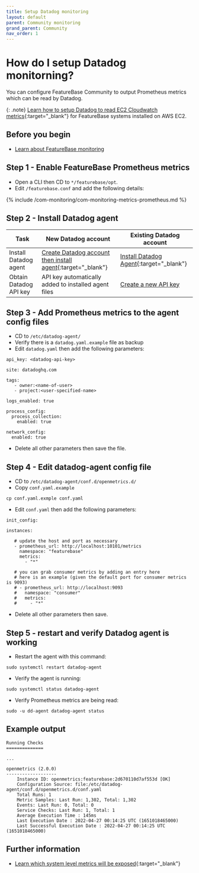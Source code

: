 ```yaml
---
title: Setup Datadog monitoring
layout: default
parent: Community monitoring
grand_parent: Community
nav_order: 1
---
```


# How do I setup Datadog monitorning?

You can configure FeatureBase Community to output Prometheus metrics which can be read by Datadog.

{: .note}
[Learn how to setup Datadog to read EC2 Cloudwatch metrics](https://docs.datadoghq.com/integrations/amazon_web_services/?tab=roledelegation#installation){:target="\_blank"} for FeatureBase systems installed on AWS EC2.

## Before you begin

* [Learn about FeatureBase monitoring](/docs/community/com-monitoring/com-monitoring-home)

## Step 1 - Enable FeatureBase Prometheus metrics

* Open a CLI then CD to `*/featurebase/opt`.
* Edit `/featurebase.conf` and add the following details:

{% include /com-monitoring/com-monitoring-metrics-prometheus.md %}

## Step 2 - Install Datadog agent

| Task | New Datadog account | Existing Datadog account |
|---|---|---|
| Install Datadog agent | [Create Datadog account then install agent](https://us5.datadoghq.com/signup){:target="_blank"} | [Install Datadog Agent](https://docs.datadoghq.com/getting_started/agent/){:target="_blank"} |
| Obtain Datadog API key | API key automatically added to installed agent files | [Create a new API key](https://docs.datadoghq.com/account_management/api-app-keys/#add-an-api-key-or-client-token) |

## Step 3 - Add Prometheus metrics to the agent config files

* CD to `/etc/datadog-agent/`
* Verify there is a `datadog.yaml.example` file as backup
* Edit `datadog.yaml` then add the following parameters:

```
api_key: <datadog-api-key>

site: datadoghq.com

tags:
   - owner:<name-of-user>
   - project:<user-specified-name>

logs_enabled: true

process_config:
  process_collection:
    enabled: true

network_config:
  enabled: true
```

* Delete all other parameters then save the file.

## Step 4 - Edit datadog-agent config file

* CD to `/etc/datadog-agent/conf.d/openmetrics.d/`
* Copy `conf.yaml.example`

```
cp conf.yaml.exmple conf.yaml
```

* Edit `conf.yaml` then add the following parameters:

```
init_config:

instances:

   # update the host and port as necessary
   - prometheus_url: http://localhost:10101/metrics
     namespace: "featurebase"
     metrics:
       - "*"

   # you can grab consumer metrics by adding an entry here
   # here is an example (given the default port for consumer metrics is 9093)
   # - prometheus_url: http://localhost:9093
   #   namespace: "consumer"
   #   metrics:
   #     - "*"
```

* Delete all other parameters then save.

## Step 5 - restart and verify Datadog agent is working

* Restart the agent with this command:

```
sudo systemctl restart datadog-agent
```

* Verify the agent is running:

```
sudo systemctl status datadog-agent
```

* Verify Prometheus metrics are being read:

```
sudo -u dd-agent datadog-agent status
```

## Example output

```
Running Checks
==============

...

openmetrics (2.0.0)
-------------------
    Instance ID: openmetrics:featurebase:2d670110d7af553d [OK]
    Configuration Source: file:/etc/datadog-agent/conf.d/openmetrics.d/conf.yaml
    Total Runs: 1
    Metric Samples: Last Run: 1,302, Total: 1,302
    Events: Last Run: 0, Total: 0
    Service Checks: Last Run: 1, Total: 1
    Average Execution Time : 145ms
    Last Execution Date : 2022-04-27 00:14:25 UTC (1651018465000)
    Last Successful Execution Date : 2022-04-27 00:14:25 UTC (1651018465000)
```

## Further information

* [Learn which system level metrics will be exposed](https://docs.datadoghq.com/integrations/system/){:target="_blank"}

